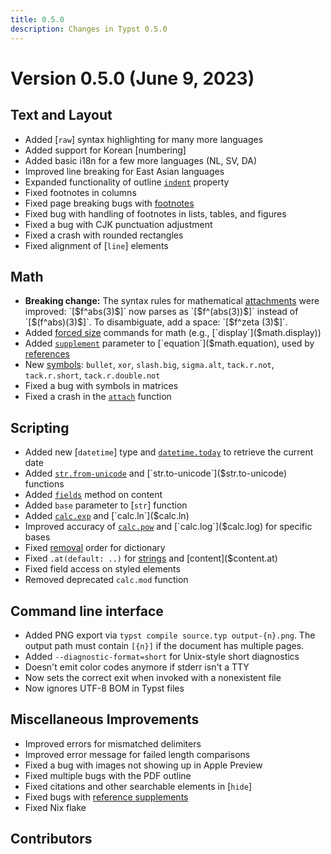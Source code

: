 ```yaml
---
title: 0.5.0
description: Changes in Typst 0.5.0
---
```


# Version 0.5.0 (June 9, 2023)

## Text and Layout
- Added [`raw`] syntax highlighting for many more languages
- Added support for Korean [numbering]
- Added basic i18n for a few more languages (NL, SV, DA)
- Improved line breaking for East Asian languages
- Expanded functionality of outline [`indent`]($outline.indent) property
- Fixed footnotes in columns
- Fixed page breaking bugs with [footnotes]($footnote)
- Fixed bug with handling of footnotes in lists, tables, and figures
- Fixed a bug with CJK punctuation adjustment
- Fixed a crash with rounded rectangles
- Fixed alignment of [`line`] elements

## Math
- **Breaking change:** The syntax rules for mathematical
  [attachments]($math.attach) were improved: `[$f^abs(3)$]` now parses as
  `[$f^(abs(3))$]` instead of `[$(f^abs)(3)$]`. To disambiguate, add a space:
  `[$f^zeta (3)$]`.
- Added [forced size]($category/math/sizes) commands for math (e.g.,
  [`display`]($math.display))
- Added [`supplement`]($math.equation.supplement) parameter to
  [`equation`]($math.equation), used by [references]($ref)
- New [symbols]($category/symbols/sym): `bullet`, `xor`, `slash.big`,
  `sigma.alt`, `tack.r.not`, `tack.r.short`, `tack.r.double.not`
- Fixed a bug with symbols in matrices
- Fixed a crash in the [`attach`]($math.attach) function

## Scripting
- Added new [`datetime`] type and [`datetime.today`]($datetime.today) to
  retrieve the current date
- Added [`str.from-unicode`]($str.from-unicode) and
  [`str.to-unicode`]($str.to-unicode) functions
- Added [`fields`]($content.fields) method on content
- Added `base` parameter to [`str`] function
- Added [`calc.exp`]($calc.exp) and [`calc.ln`]($calc.ln)
- Improved accuracy of [`calc.pow`]($calc.pow) and [`calc.log`]($calc.log) for
  specific bases
- Fixed [removal]($dictionary.remove) order for dictionary
- Fixed `.at(default: ..)` for [strings]($str.at) and [content]($content.at)
- Fixed field access on styled elements
- Removed deprecated `calc.mod` function

## Command line interface
- Added PNG export via `typst compile source.typ output-{n}.png`. The output
  path must contain `[{n}]` if the document has multiple pages.
- Added `--diagnostic-format=short` for Unix-style short diagnostics
- Doesn't emit color codes anymore if stderr isn't a TTY
- Now sets the correct exit when invoked with a nonexistent file
- Now ignores UTF-8 BOM in Typst files

## Miscellaneous Improvements
- Improved errors for mismatched delimiters
- Improved error message for failed length comparisons
- Fixed a bug with images not showing up in Apple Preview
- Fixed multiple bugs with the PDF outline
- Fixed citations and other searchable elements in [`hide`]
- Fixed bugs with [reference supplements]($ref.supplement)
- Fixed Nix flake

## Contributors
<contributors from="v0.4.0" to="v0.5.0" />
